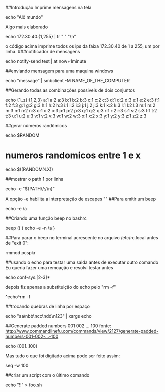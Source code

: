 ##Introdução 
Imprime mensagens na tela


 echo "Alô mundo"

Algo mais elaborado

echo 172.30.40.{1,255} | tr " " "\n"

o código acima imprime todos os ips da faixa 172.30.40
de 1 a 255, um por linha.
###notificador de mensagens

echo notify-send test | at now+1minute

##enviando mensagem para uma maquina windows

echo "message" | smbclient -M NAME_OF_THE_COMPUTER


##Gerando todas as combinações possiveis de dois conjuntos 


echo {1..z}:{1,2,3}
a:1 a:2 a:3 b:1 b:2 b:3 c:1 c:2 c:3 d:1 d:2 d:3 e:1 e:2
e:3 f:1 f:2 f:3 g:1 g:2 g:3 h:1 h:2 h:3 i:1 i:2 i:3 j:1 j:2 j:3 k:1 k:2 k:3 l:1
l:2 l:3 m:1 m:2 m:3 n:1 n:2 n:3 o:1 o:2 o:3 p:1 p:2 p:3 q:1 q:2 q:3 r:1 r:2 r:3 s:1
s:2 s:3 t:1 t:2 t:3 u:1 u:2 u:3 v:1 v:2 v:3 w:1 w:2 w:3 x:1 x:2 x:3 y:1 y:2 y:3
z:1 z:2 z:3


##gerar números randômicos 

echo $RANDOM

# numeros randomicos entre 1 e x
echo $((RANDOM%X))

##mostrar o path 1 por linha 

echo -e "${PATH//:/\n}"

A opção -e habilita a interpretação de escapes "\"
##Para emitir um beep 

echo -e \\a

##Criando uma função beep no bashrc 

beep () {
echo -e -n \\a
}

##Para parar o beep no terminal acrescente 
no arquivo /etc/rc.local antes de "exit 0":

rmmod pcspkr

##usando o echo para testar uma saida antes de executar outro comando 
Eu queria fazer uma remoação e resolvi testar antes

echo conf-sys.[2-3]*

depois fiz apenas a substituição do echo pelo "rm -f"

^echo^rm -f

##trocando quebras de linha por espaço 

echo "aa\nbb\ncc\ndd\n123" | xargs echo

##Generate padded numbers 001 002 ... 100 
fonte: http://www.commandlinefu.com/commands/view/2127/generate-padded-numbers-001-002-...-100

echo {001..100}

Mas tudo o que foi digitado acima pode ser feito assim:

seq -w 100

##criar um script com o último comando 

echo "!!" > foo.sh
